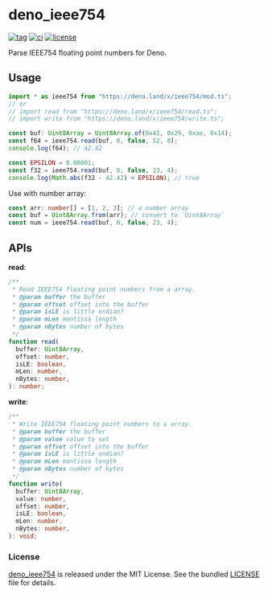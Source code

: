 # deno_ieee754

[![tag](https://img.shields.io/github/release/justjavac/deno_ieee754)](https://github.com/justjavac/deno_ieee754/releases)
[![ci](https://github.com/justjavac/deno_ieee754/actions/workflows/ci.yml/badge.svg)](https://github.com/justjavac/deno_ieee754/actions/workflows/ci.yml)
[![license](https://img.shields.io/github/license/justjavac/deno_ieee754)](https://github.com/justjavac/deno_ieee754/blob/master/LICENSE)

Parse IEEE754 floating point numbers for Deno.

## Usage

```ts
import * as ieee754 from "https://deno.land/x/ieee754/mod.ts";
// or
// import read from "https://deno.land/x/ieee754/read.ts";
// import write from "https://deno.land/x/ieee754/write.ts";

const buf: Uint8Array = Uint8Array.of(0x42, 0x29, 0xae, 0x14);
const f64 = ieee754.read(buf, 0, false, 52, 8);
console.log(f64); // 42.42

const EPSILON = 0.00001;
const f32 = ieee754.read(buf, 0, false, 23, 4);
console.log(Math.abs(f32 - 42.42) < EPSILON); // true
```

Use with number array:

```ts
const arr: number[] = [1, 2, 3]; // a number array
const buf = Uint8Array.from(arr); // convert to `Uint8Array`
const num = ieee754.read(buf, 0, false, 23, 4);
```

## APIs

**read**:

```ts
/**
 * Read IEEE754 floating point numbers from a array.
 * @param buffer the buffer
 * @param offset offset into the buffer
 * @param isLE is little endian?
 * @param mLen mantissa length
 * @param nBytes number of bytes
 */
function read(
  buffer: Uint8Array,
  offset: number,
  isLE: boolean,
  mLen: number,
  nBytes: number,
): number;
```

**write**:

```ts
/**
 * Write IEEE754 floating point numbers to a array.
 * @param buffer the buffer
 * @param value value to set
 * @param offset offset into the buffer
 * @param isLE is little endian?
 * @param mLen mantissa length
 * @param nBytes number of bytes
 */
function write(
  buffer: Uint8Array,
  value: number,
  offset: number,
  isLE: boolean,
  mLen: number,
  nBytes: number,
): void;
```

### License

[deno_ieee754](https://github.com/justjavac/deno_ieee754) is released under the
MIT License. See the bundled [LICENSE](./LICENSE) file for details.
